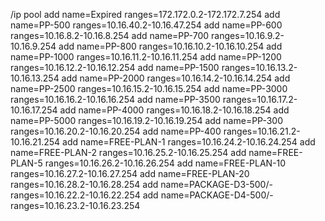 /ip pool
add name=Expired ranges=172.172.0.2-172.172.7.254
add name=PP-500 ranges=10.16.40.2-10.16.47.254
add name=PP-600 ranges=10.16.8.2-10.16.8.254
add name=PP-700 ranges=10.16.9.2-10.16.9.254
add name=PP-800 ranges=10.16.10.2-10.16.10.254
add name=PP-1000 ranges=10.16.11.2-10.16.11.254
add name=PP-1200 ranges=10.16.12.2-10.16.12.254
add name=PP-1500 ranges=10.16.13.2-10.16.13.254
add name=PP-2000 ranges=10.16.14.2-10.16.14.254
add name=PP-2500 ranges=10.16.15.2-10.16.15.254
add name=PP-3000 ranges=10.16.16.2-10.16.16.254
add name=PP-3500 ranges=10.16.17.2-10.16.17.254
add name=PP-4000 ranges=10.16.18.2-10.16.18.254
add name=PP-5000 ranges=10.16.19.2-10.16.19.254
add name=PP-300 ranges=10.16.20.2-10.16.20.254
add name=PP-400 ranges=10.16.21.2-10.16.21.254
add name=FREE-PLAN-1 ranges=10.16.24.2-10.16.24.254
add name=FREE-PLAN-2 ranges=10.16.25.2-10.16.25.254
add name=FREE-PLAN-5 ranges=10.16.26.2-10.16.26.254
add name=FREE-PLAN-10 ranges=10.16.27.2-10.16.27.254
add name=FREE-PLAN-20 ranges=10.16.28.2-10.16.28.254
add name=PACKAGE-D3-500/- ranges=10.16.22.2-10.16.22.254
add name=PACKAGE-D4-500/- ranges=10.16.23.2-10.16.23.254
